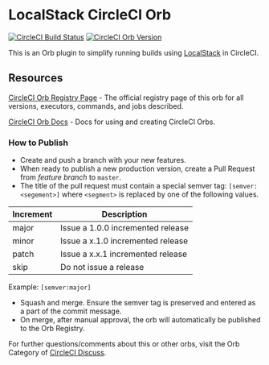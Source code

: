 # LocalStack CircleCI Orb

[![CircleCI Build Status](https://circleci.com/gh/localstack/ci-plugin-circleci.svg?style=shield "CircleCI Build Status")](https://circleci.com/gh/localstack/ci-plugin-circleci)
[![CircleCI Orb Version](https://badges.circleci.com/orbs/localstack/platform.svg)](https://circleci.com/orbs/registry/orb/localstack/platform)

This is an Orb plugin to simplify running builds using [LocalStack](https://github.com/localstack/localstack) in CircleCI.

## Resources

[CircleCI Orb Registry Page](https://circleci.com/orbs/registry/orb/localstack/platform) - The official registry page of this orb for all versions, executors, commands, and jobs described.

[CircleCI Orb Docs](https://circleci.com/docs/2.0/orb-intro/#section=configuration) - Docs for using and creating CircleCI Orbs.

### How to Publish
* Create and push a branch with your new features.
* When ready to publish a new production version, create a Pull Request from _feature branch_ to `master`.
* The title of the pull request must contain a special semver tag: `[semver:<segement>]` where `<segment>` is replaced by one of the following values.

| Increment | Description|
| ----------| -----------|
| major     | Issue a 1.0.0 incremented release|
| minor     | Issue a x.1.0 incremented release|
| patch     | Issue a x.x.1 incremented release|
| skip      | Do not issue a release|

Example: `[semver:major]`

* Squash and merge. Ensure the semver tag is preserved and entered as a part of the commit message.
* On merge, after manual approval, the orb will automatically be published to the Orb Registry.

For further questions/comments about this or other orbs, visit the Orb Category of [CircleCI Discuss](https://discuss.circleci.com/c/orbs).
